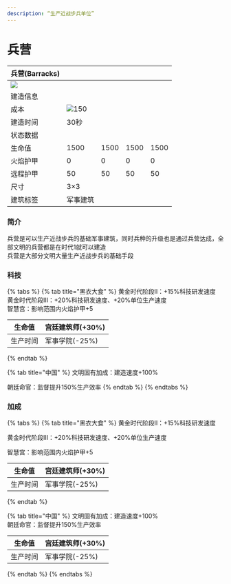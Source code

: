 ```yaml
---
description: “生产近战步兵单位”
---
```


# 兵营

| 兵营(Barracks)                                                                                             |                                                                                                    |      |      |      |
| -------------------------------------------------------------------------------------------------------- | -------------------------------------------------------------------------------------------------- | ---- | ---- | ---- |
| ![](https://seicing-1257171891.cos.ap-nanjing.myqcloud.com/3fatcatpool/aoe4/tech/%E5%85%B5%E8%90%A5.png) |                                                                                                    |      |      |      |
| 建造信息                                                                                                     |                                                                                                    |      |      |      |
| 成本                                                                                                       | ![](https://seicing-1257171891.cos.ap-nanjing.myqcloud.com/3fatcatpool/aoe4/tech/%E6%9C%A8.png)150 |      |      |      |
| 建造时间                                                                                                     | 30秒                                                                                                |      |      |      |
| 状态数据                                                                                                     |                                                                                                    |      |      |      |
| 生命值                                                                                                      | 1500                                                                                               | 1500 | 1500 | 1500 |
| 火焰护甲                                                                                                     | 0                                                                                                  | 0    | 0    | 0    |
| 远程护甲                                                                                                     | 50                                                                                                 | 50   | 50   | 50   |
| 尺寸                                                                                                       | 3×3                                                                                                |      |      |      |
| 建筑标签                                                                                                     | 军事建筑                                                                                               |      |      |      |

### 简介 <a href="#jia" id="jia"></a>

兵营是可以生产近战步兵的基础军事建筑，同时兵种的升级也是通过兵营达成，全部文明的兵营都是在时代1就可以建造\
兵营是大部分文明大量生产近战步兵的基础手段

### 科技 <a href="#sp1" id="sp1"></a>

{% tabs %}
{% tab title="黑衣大食" %}
黄金时代阶段II：+15%科技研发速度\
黄金时代阶段III：+20%科技研发速度、+20%单位生产速度\
智慧宫：影响范围内火焰护甲+5

| 生命值  | <img src="https://seicing-1257171891.cos.ap-nanjing.myqcloud.com/3fatcatpool/aoe4/tech/%E5%AE%AB%E5%BB%B7%E5%BB%BA%E7%AD%91%E5%B8%88.png" alt="" data-size="line">宫廷建筑师(+30%) |
| ---- | ----------------------------------------------------------------------------------------------------------------------------------------------------------------------------- |
| 生产时间 | <img src="https://seicing-1257171891.cos.ap-nanjing.myqcloud.com/3fatcatpool/aoe4/tech/%E5%86%9B%E4%BA%8B%E5%AD%A6%E9%99%A2.png" alt="" data-size="line">军事学院(-25%)           |
{% endtab %}

{% tab title="中国" %}
文明固有加成：建造速度+100%&#x20;

朝廷命官：监督提升150%生产效率
{% endtab %}
{% endtabs %}

### 加成 <a href="#sp" id="sp"></a>

{% tabs %}
{% tab title="黑衣大食" %}
黄金时代阶段II：+15%科技研发速度&#x20;

黄金时代阶段III：+20%科技研发速度、+20%单位生产速度&#x20;

智慧宫：影响范围内火焰护甲+5

| 生命值  | <img src="https://seicing-1257171891.cos.ap-nanjing.myqcloud.com/3fatcatpool/aoe4/tech/%E5%AE%AB%E5%BB%B7%E5%BB%BA%E7%AD%91%E5%B8%88.png" alt="" data-size="line">宫廷建筑师(+30%) |
| ---- | ----------------------------------------------------------------------------------------------------------------------------------------------------------------------------- |
| 生产时间 | <img src="https://seicing-1257171891.cos.ap-nanjing.myqcloud.com/3fatcatpool/aoe4/tech/%E5%86%9B%E4%BA%8B%E5%AD%A6%E9%99%A2.png" alt="" data-size="line">军事学院(-25%)           |
{% endtab %}

{% tab title="中国" %}
文明固有加成：建造速度+100%\
朝廷命官：监督提升150%生产效率

| 生命值  | <img src="https://seicing-1257171891.cos.ap-nanjing.myqcloud.com/3fatcatpool/aoe4/tech/%E5%AE%AB%E5%BB%B7%E5%BB%BA%E7%AD%91%E5%B8%88.png" alt="" data-size="line">宫廷建筑师(+30%) |
| ---- | ----------------------------------------------------------------------------------------------------------------------------------------------------------------------------- |
| 生产时间 | <img src="https://seicing-1257171891.cos.ap-nanjing.myqcloud.com/3fatcatpool/aoe4/tech/%E5%86%9B%E4%BA%8B%E5%AD%A6%E9%99%A2.png" alt="" data-size="line">军事学院(-25%)           |
{% endtab %}
{% endtabs %}
